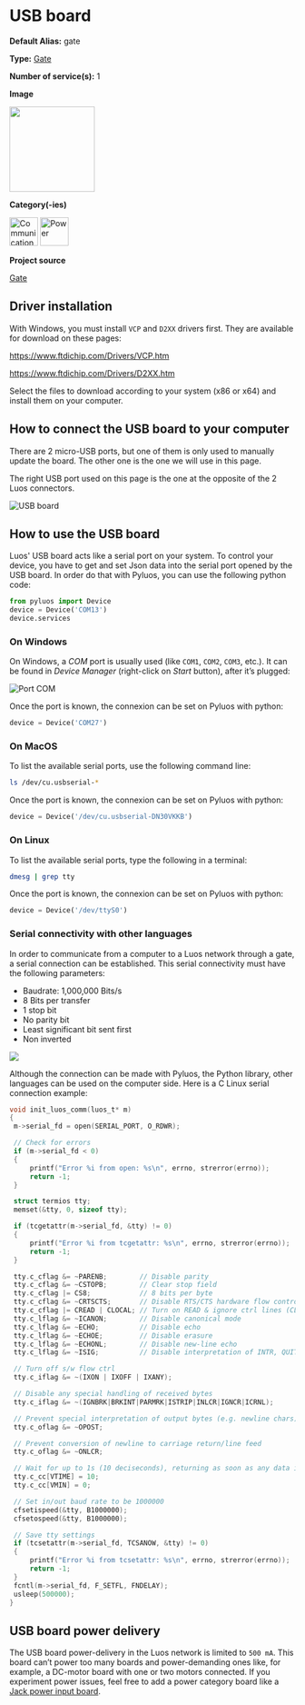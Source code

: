 # USB board

<div className="cust_sheet" markdown="1">
<p className="cust_sheet-title" markdown="1"><strong>Default Alias:</strong> gate</p>
<p className="cust_sheet-title" markdown="1"><strong>Type:</strong> <a href="/software/services_list/gate.md">Gate</a></p>
<p className="cust_sheet-title" markdown="1"><strong>Number of service(s):</strong> 1</p>
<p className="cust_sheet-title" markdown="1"><strong>Image</strong></p>
<p className="cust_indent" markdown="1"><img height="150" src="/img/usb-service.png"/></p>
<p className="cust_sheet-title" markdown="1"><strong>Category(-ies)</strong></p>
<p className="cust_indent" markdown="1">
<img height="50" src="/img/sticker-communication.png" title="Communication"/>
<img height="50" src="/img/sticker-power.png" title="Power"/>
</p>
<p className="cust_sheet-title" markdown="1"><strong>Project source </strong></p>
<a className="github-button" data-size="large" aria-label="Star Luos-io/Luos on GitHub" href="https://github.com/Luos-io/Examples/blob/master/Projects/l0/Gate" target="_blank">Gate</a>
</div>

## Driver installation

With Windows, you must install `VCP` and `D2XX` drivers first. They are available for download on these pages:

<a href="https://www.ftdichip.com/Drivers/VCP.htm" target="_blank">https://www.ftdichip.com/Drivers/VCP.htm</a>

<a href="https://www.ftdichip.com/Drivers/D2XX.htm" target="_blank">https://www.ftdichip.com/Drivers/D2XX.htm</a>

Select the files to download according to your system (x86 or x64) and install them on your computer.

## How to connect the USB board to your computer

There are 2 micro-USB ports, but one of them is only used to manually update the board. The other one is the one we will use in this page.

The right USB port used on this page is the one at the opposite of the 2 Luos connectors.

![USB board](/img/usb-1.jpg)

## How to use the USB board

Luos' USB board acts like a serial port on your system.
To control your device, you have to get and set Json data into the serial port opened by the USB board. In order do that with Pyluos, you can use the following python code:

```python
from pyluos import Device
device = Device('COM13')
device.services
```

### On Windows

On Windows, a _COM_ port is usually used (like `COM1`, `COM2`, `COM3`, etc.). It can be found in _Device Manager_ (right-click on _Start_ button), after it’s plugged:

![Port COM](/img/usb-2.png)

Once the port is known, the connexion can be set on Pyluos with python:

```python
device = Device('COM27')
```

### On MacOS

To list the available serial ports, use the following command line:

```bash
ls /dev/cu.usbserial-*
```

Once the port is known, the connexion can be set on Pyluos with python:

```python
device = Device('/dev/cu.usbserial-DN30VKKB')
```

### On Linux

To list the available serial ports, type the following in a terminal:

```bash
dmesg | grep tty
```

Once the port is known, the connexion can be set on Pyluos with python:

```python
device = Device('/dev/ttyS0')
```

### Serial connectivity with other languages

In order to communicate from a computer to a Luos network through a gate, a serial connection can be established. This serial connectivity must have the following parameters:

- Baudrate: 1,000,000 Bits/s
- 8 Bits per transfer
- 1 stop bit
- No parity bit
- Least significant bit sent first
- Non inverted

![](/img/serial-configuration.png)

Although the connection can be made with Pyluos, the Python library, other languages can be used on the computer side. Here is a C Linux serial connection example:

```C
void init_luos_comm(luos_t* m)
{
 m->serial_fd = open(SERIAL_PORT, O_RDWR);

 // Check for errors
 if (m->serial_fd < 0)
 {
     printf("Error %i from open: %s\n", errno, strerror(errno));
     return -1;
 }

 struct termios tty;
 memset(&tty, 0, sizeof tty);

 if (tcgetattr(m->serial_fd, &tty) != 0)
 {
     printf("Error %i from tcgetattr: %s\n", errno, strerror(errno));
     return -1;
 }

 tty.c_cflag &= ~PARENB;        // Disable parity
 tty.c_cflag &= ~CSTOPB;        // Clear stop field
 tty.c_cflag |= CS8;            // 8 bits per byte
 tty.c_cflag &= ~CRTSCTS;       // Disable RTS/CTS hardware flow control
 tty.c_cflag |= CREAD | CLOCAL; // Turn on READ & ignore ctrl lines (CLOCAL = 1)
 tty.c_lflag &= ~ICANON;        // Disable canonical mode
 tty.c_lflag &= ~ECHO;          // Disable echo
 tty.c_lflag &= ~ECHOE;         // Disable erasure
 tty.c_lflag &= ~ECHONL;        // Disable new-line echo
 tty.c_lflag &= ~ISIG;          // Disable interpretation of INTR, QUIT and SUSP

 // Turn off s/w flow ctrl
 tty.c_iflag &= ~(IXON | IXOFF | IXANY);

 // Disable any special handling of received bytes
 tty.c_iflag &= ~(IGNBRK|BRKINT|PARMRK|ISTRIP|INLCR|IGNCR|ICRNL);

 // Prevent special interpretation of output bytes (e.g. newline chars)
 tty.c_oflag &= ~OPOST;

 // Prevent conversion of newline to carriage return/line feed
 tty.c_oflag &= ~ONLCR;

 // Wait for up to 1s (10 deciseconds), returning as soon as any data is received.
 tty.c_cc[VTIME] = 10;
 tty.c_cc[VMIN] = 0;

 // Set in/out baud rate to be 1000000
 cfsetispeed(&tty, B1000000);
 cfsetospeed(&tty, B1000000);

 // Save tty settings
 if (tcsetattr(m->serial_fd, TCSANOW, &tty) != 0)
 {
     printf("Error %i from tcsetattr: %s\n", errno, strerror(errno));
     return -1;
 }
 fcntl(m->serial_fd, F_SETFL, FNDELAY);
 usleep(500000);
}
```

## USB board power delivery

The USB board power-delivery in the Luos network is limited to `500 mA`. This board can’t power too many boards and power-demanding ones like, for example, a DC-motor board with one or two motors connected. If you experiment power issues, feel free to add a power category board like a [Jack power input board](./jack-power-input.md).

